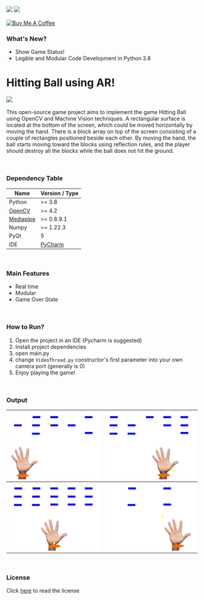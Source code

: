 <img src="https://badgen.net/badge/version/1.0.0/blue?icon=github"> <img src = "https://badgen.net/badge/Status/Stable/green?icon=git"> 
<br/>
<br/>
<a href="https://www.buymeacoffee.com/mohammadjalili" target="_blank"><img src="https://cdn.buymeacoffee.com/buttons/default-orange.png" alt="Buy Me A Coffee" height="41" width="174"></a>

### What's New?

- Show Game Status!
- Legible and Modular Code Development in Python 3.8

# Hitting Ball using AR!
<img src="https://editor.analyticsvidhya.com/uploads/232202.png" width="128">

<br/>

This open-source game project aims to implement the game Hitting Ball using OpenCV and Machine Vision techniques. A rectangular surface is located at the bottom of the screen, which could be moved horizontally by moving the hand. There is a block array on top of the screen consisting of a couple of rectangles positioned beside each other. By moving the hand, the ball starts moving toward the blocks using reflection rules, and the player should destroy all the blocks while the ball does not hit the ground. 

<br/>

### Dependency Table
|  Name | Version / Type |
| ------------ | ------------ |
|  Python | >= 3.8  |
| [OpenCV](https://opencv.org/)   | >= 4.2  |
| [Mediapipe](https://github.com/google/mediapipe)  |  >= 0.8.9.1 |
| Numpy  | >= 1.22.3  |
| PyQt | 5 |
| IDE | [PyCharm](https://www.jetbrains.com/pycharm/) |
<br/>

### Main Features
* Real time
* Modular
* Game Over State

<br/>

### How to Run?
1. Open the project in an IDE (Pycharm is suggested)
2. Install project dependencies
3. open main.py
4. change `VideoThread.py` constructor's first parameter into your own camera port (generally is 0)
5. Enjoy playing the game!

<br/>

### Output

| <img src="https://github.com/mohammadJaliliTorkamani/AR-Hitting-Ball/blob/master/Screenshots/screenshot_1.png" width="256">  | <img src="https://github.com/mohammadJaliliTorkamani/AR-Hitting-Ball/blob/master/Screenshots/screenshot_2.png" width="256">  |
| -- | -- |
| <img src="https://github.com/mohammadJaliliTorkamani/AR-Hitting-Ball/blob/master/Screenshots/screenshot_3.png" width="256"> | <img src="https://github.com/mohammadJaliliTorkamani/AR-Hitting-Ball/blob/master/Screenshots/screenshot_4.png" width="256"> |

<br/>

### License
Click [here](https://github.com/mohammadJaliliTorkamani/AR-Hitting-Ball/blob/master/LICENSE) to read the license

